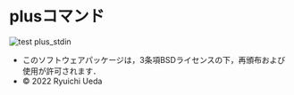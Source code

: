# plusコマンド
![test](https://github.com/kamemattari/robosys_plus/action/workflows/test.yml/badge.svg)
plus_stdin

 * このソフトウェアパッケージは，3条項BSDライセンスの下，再頒布および使用が許可されます．
 * © 2022 Ryuichi Ueda

